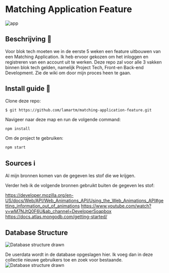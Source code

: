 # Matching Application Feature

![app](https://i.postimg.cc/VLV0r2p0/game-cu.png)


## Beschrijving 📖
Voor blok tech moeten we in de eerste 5 weken een feature uitbouwen van een Matching Application. Ik heb ervoor gekozen om het inloggen en registreren van een account uit te werken. Deze repo zal voor alle 3 vakken binnen blok tech gelden, namelijk Project Tech, Front-en Back-end Development. Zie de wiki om door mijn proces heen te gaan.

## Install guide 🚀
Clone deze repo:

```$ git https://github.com/lamartm/matching-application-feature.git```

Navigeer naar deze map en run de volgende command:

``` npm install ```

Om de project te gebruiken:

``` npm start ```

## Sources ℹ️
Al mijn bronnen komen van de gegeven les stof die we krijgen.

Verder heb ik de volgende bronnen gebruikt buiten de gegeven les stof:

https://developer.mozilla.org/en-US/docs/Web/API/Web_Animations_API/Using_the_Web_Animations_API#getting_information_out_of_animations
https://www.youtube.com/watch?v=wM7NJtQ0F6U&ab_channel=DeveloperSoapbox
https://docs.atlas.mongodb.com/getting-started/

## Database Structure

![Database structure drawn](https://i.ibb.co/vL8SzrL/Database-structure.png)

De userdata wordt in de database opgeslagen hier. Ik voeg dan in deze collectie nieuwe gebruikers toe en zoek voor bestaande.
![Database structure drawn](https://i.ibb.co/rFFQK28/database-atlas.png)
